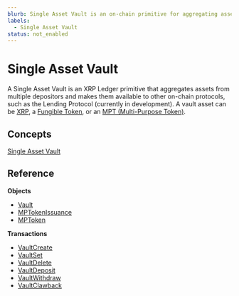 ```yaml
---
blurb: Single Asset Vault is an on-chain primitive for aggregating assets from one or more depositors.
labels:
  - Single Asset Vault 
status: not_enabled
---
```


# Single Asset Vault

A Single Asset Vault is an XRP Ledger primitive that aggregates assets from multiple depositors and makes them available to other on-chain protocols, such as the Lending Protocol (currently in development). A vault asset can be [XRP](https://xrpl.org/docs/introduction/what-is-xrp), a [Fungible Token](https://xrpl.org/docs/concepts/tokens/fungible-tokens), or an [MPT (Multi-Purpose Token)](https://xrpl.org/docs/concepts/tokens/fungible-tokens/multi-purpose-tokens).

## Concepts

[Single Asset Vault](./concepts/single-asset-vault.md)

## Reference

**Objects**

  - [Vault](./reference/vault.md)
  - [MPTokenIssuance](./reference/mptoken-issuance.md)
  - [MPToken](./reference/mptoken.md)

**Transactions**

  - [VaultCreate](./reference/transactions/vault-create.md)
  - [VaultSet](./reference/transactions/vault-set.md)
  - [VaultDelete](./reference/transactions/vault-delete.md)
  - [VaultDeposit](./reference/transactions/vault-deposit.md)
  - [VaultWithdraw](./reference/transactions/vault-withdraw.md)
  - [VaultClawback](./reference/transactions/vault-clawback.md)
